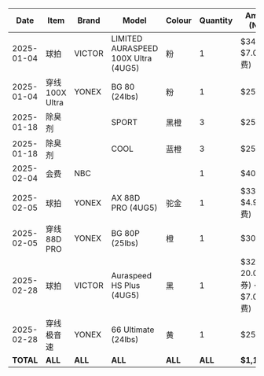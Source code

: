 
| Date       | Item            | Brand   | Model                               | Colour  | Quantity | Amount (NZD)                          | Amount (CNY) |
| ---------- | --------------- | ------- | ----------------------------------- | ------- | -------- | ------------------------------------- | ------------ |
| 2025-01-04 | 球拍            | VICTOR  | LIMITED AURASPEED 100X Ultra (4UG5) | 粉      | 1        | $349.00 + $7.00 (运费)                |              |
| 2025-01-04 | 穿线 100X Ultra | YONEX   | BG 80 (24lbs)                       | 粉      | 1        | $25.00                                |              |
| 2025-01-18 | 除臭剂          |         | SPORT                               | 黑橙    | 3        | $25.47                                |              |
| 2025-01-18 | 除臭剂          |         | COOL                                | 蓝橙    | 3        | $25.47                                |              |
| 2025-02-04 | 会费            | NBC     |                                     |         | 1        | $40                                   |              |
| 2025-02-05 | 球拍            | YONEX   | AX 88D PRO (4UG5)                   | 驼金    | 1        | $334.99 + $4.90 (运费)                |              |
| 2025-02-05 | 穿线 88D PRO    | YONEX   | BG 80P (25lbs)                      | 橙      | 1        | $30.00                                |              |
| 2025-02-28 | 球拍            | VICTOR  | Auraspeed HS Plus (4UG5)            | 黑      | 1        | $329.00 - 20.00 (礼券) + $7.00 (运费) |              |
| 2025-02-28 | 穿线 极音速     | YONEX   | 66 Ultimate (24lbs)                 | 黄      | 1        | $25.00                                |              |
| **TOTAL**  | **ALL**         | **ALL** | **ALL**                             | **ALL** | **ALL**  | **$1,182.83**                         | **¥0.00**    |
